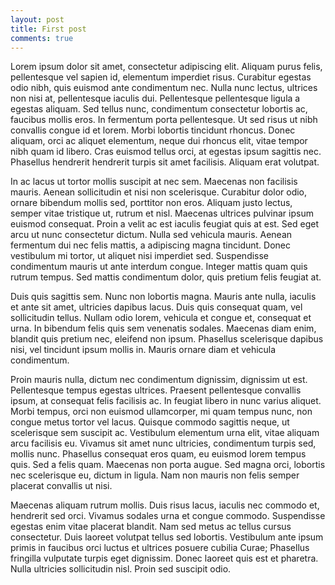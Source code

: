 ```yaml
---
layout: post
title: First post
comments: true
---
```


Lorem ipsum dolor sit amet, consectetur adipiscing elit. Aliquam purus felis, pellentesque vel sapien id, elementum imperdiet risus. Curabitur egestas odio nibh, quis euismod ante condimentum nec. Nulla nunc lectus, ultrices non nisi at, pellentesque iaculis dui. Pellentesque pellentesque ligula a egestas aliquam. Sed tellus nunc, condimentum consectetur lobortis ac, faucibus mollis eros. In fermentum porta pellentesque. Ut sed risus ut nibh convallis congue id et lorem. Morbi lobortis tincidunt rhoncus. Donec aliquam, orci ac aliquet elementum, neque dui rhoncus elit, vitae tempor nibh quam id libero. Cras euismod tellus orci, at egestas ipsum sagittis nec. Phasellus hendrerit hendrerit turpis sit amet facilisis. Aliquam erat volutpat.

In ac lacus ut tortor mollis suscipit at nec sem. Maecenas non facilisis mauris. Aenean sollicitudin et nisi non scelerisque. Curabitur dolor odio, ornare bibendum mollis sed, porttitor non eros. Aliquam justo lectus, semper vitae tristique ut, rutrum et nisl. Maecenas ultrices pulvinar ipsum euismod consequat. Proin a velit ac est iaculis feugiat quis at est. Sed eget arcu ut nunc consectetur dictum. Nulla sed vehicula mauris. Aenean fermentum dui nec felis mattis, a adipiscing magna tincidunt. Donec vestibulum mi tortor, ut aliquet nisi imperdiet sed. Suspendisse condimentum mauris ut ante interdum congue. Integer mattis quam quis rutrum tempus. Sed mattis condimentum dolor, quis pretium felis feugiat at.

Duis quis sagittis sem. Nunc non lobortis magna. Mauris ante nulla, iaculis et ante sit amet, ultricies dapibus lacus. Duis quis consequat quam, vel sollicitudin tellus. Nullam odio lorem, vehicula et congue et, consequat et urna. In bibendum felis quis sem venenatis sodales. Maecenas diam enim, blandit quis pretium nec, eleifend non ipsum. Phasellus scelerisque dapibus nisi, vel tincidunt ipsum mollis in. Mauris ornare diam et vehicula condimentum.

Proin mauris nulla, dictum nec condimentum dignissim, dignissim ut est. Pellentesque tempus egestas ultrices. Praesent pellentesque convallis ipsum, at consequat felis facilisis ac. In feugiat libero in nunc varius aliquet. Morbi tempus, orci non euismod ullamcorper, mi quam tempus nunc, non congue metus tortor vel lacus. Quisque commodo sagittis neque, ut scelerisque sem suscipit ac. Vestibulum elementum urna elit, vitae aliquam arcu facilisis eu. Vivamus sit amet nunc ultricies, condimentum turpis sed, mollis nunc. Phasellus consequat eros quam, eu euismod lorem tempus quis. Sed a felis quam. Maecenas non porta augue. Sed magna orci, lobortis nec scelerisque eu, dictum in ligula. Nam non mauris non felis semper placerat convallis ut nisi.

Maecenas aliquam rutrum mollis. Duis risus lacus, iaculis nec commodo et, hendrerit sed orci. Vivamus sodales urna et congue commodo. Suspendisse egestas enim vitae placerat blandit. Nam sed metus ac tellus cursus consectetur. Duis laoreet volutpat tellus sed lobortis. Vestibulum ante ipsum primis in faucibus orci luctus et ultrices posuere cubilia Curae; Phasellus fringilla vulputate turpis eget dignissim. Donec laoreet quis est et pharetra. Nulla ultricies sollicitudin nisl. Proin sed suscipit odio. 